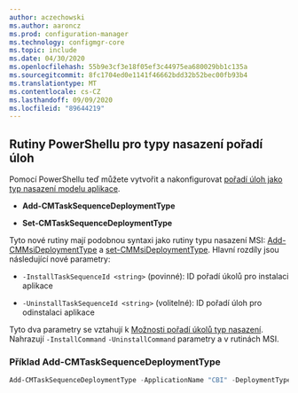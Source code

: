```yaml
---
author: aczechowski
ms.author: aaroncz
ms.prod: configuration-manager
ms.technology: configmgr-core
ms.topic: include
ms.date: 04/30/2020
ms.openlocfilehash: 55b9e3cf3e18f05ef3c44975ea680029bb1c135a
ms.sourcegitcommit: 8fc1704ed0e1141f46662bdd32b52bec00fb93b4
ms.translationtype: MT
ms.contentlocale: cs-CZ
ms.lasthandoff: 09/09/2020
ms.locfileid: "89644219"
---
```

## <a name="powershell-cmdlets-for-task-sequence-deployment-types"></a><a name="bkmk_osdpwsh"></a> Rutiny PowerShellu pro typy nasazení pořadí úloh

<!--7019342-->

Pomocí PowerShellu teď můžete vytvořit a nakonfigurovat [pořadí úloh jako typ nasazení modelu aplikace](../../../../../apps/get-started/creating-windows-applications.md#bkmk_tsdt).

- **Add-CMTaskSequenceDeploymentType**

- **Set-CMTaskSequenceDeploymentType**

Tyto nové rutiny mají podobnou syntaxi jako rutiny typu nasazení MSI: [Add-CMMsiDeploymentType](/powershell/module/configurationmanager/Add-CMMsiDeploymentType) a [set-CMMsiDeploymentType](/powershell/module/configurationmanager/Set-CMMsiDeploymentType). Hlavní rozdíly jsou následující nové parametry:

- `-InstallTaskSequenceId <string>` (povinné): ID pořadí úkolů pro instalaci aplikace

- `-UninstallTaskSequenceId <string>` (volitelné): ID pořadí úloh pro odinstalaci aplikace

Tyto dva parametry se vztahují k [Možnosti pořadí úkolů typ nasazení](../../../../../apps/deploy-use/create-applications.md#bkmk_dt-ts). Nahrazují `-InstallCommand` `-UninstallCommand` parametry a v rutinách MSI.

### <a name="add-cmtasksequencedeploymenttype-example"></a>Příklad Add-CMTaskSequenceDeploymentType

```powershell
Add-CMTaskSequenceDeploymentType -ApplicationName "CBI" -DeploymentTypeName "Complex install" -Comment "New Deployment Type" -InstallTaskSequenceId "ABC001EB" -UninstallTaskSequenceId "ABC00378" -ScriptLanguage "PowerShell" -ScriptText "dir"
```